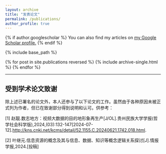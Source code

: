 ```yaml
---
layout: archive
title: "发表论文"
permalink: /publications/
author_profile: true
---
```


{% if author.googlescholar %}
  You can also find my articles on <u><a href="{{author.googlescholar}}">my Google Scholar profile</a>.</u>
{% endif %}

{% include base_path %}

{% for post in site.publications reversed %}
  {% include archive-single.html %}
{% endfor %}

---

## 受到学术论文致谢

除上述已署名的论文外，本人还参与了以下论文的工作。虽然由于各种原因未被正式列为作者，但已在致谢部分得到说明和认可。供参考：

[1] 赵靓.数志地方：视频大数据的目的地形象再生产[J/OL].贵州民族大学学报(哲学社会科学版),2024,(03):132-147[2024-07-12].http://kns.cnki.net/kcms/detail/52.1155.C.20240621.1742.018.html.

[2] 叶继元.信息资源的概念及其与信息、数据、知识等概念逻辑关系探讨[J].情报学报,2024.[投稿]
